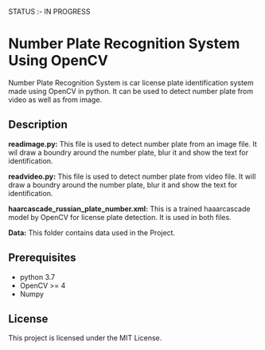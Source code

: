  STATUS :- IN PROGRESS 

# Number Plate Recognition System Using OpenCV

Number Plate Recognition System is car license plate identification system made using OpenCV in python. It can be used to detect number plate from video as well as from image.

## Description

**readimage.py:** This file is used to detect number plate from an image file. It wil draw a boundry around the number plate, blur it and show the text for identification.

**readvideo.py:** This file is used to detect number plate from video file. It will draw a boundry around the number plate, blur it and show the text for identification.

**haarcascade_russian_plate_number.xml:** This is a trained haaarcascade model by OpenCV for license plate detection. It is used in both files.

**Data:** This folder contains data used in the Project.

## Prerequisites

* python 3.7
* OpenCV >= 4
* Numpy

## License
This project is licensed under the MIT License. 
